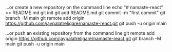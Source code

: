 …or create a new repository on the command line
echo "# namaste-react" >> README.md
git init
git add README.md
git commit -m "first commit"
git branch -M main
git remote add origin https://github.com/jaypalatreligare/namaste-react.git
git push -u origin main


…or push an existing repository from the command line
git remote add origin https://github.com/jaypalatreligare/namaste-react.git
git branch -M main
git push -u origin main